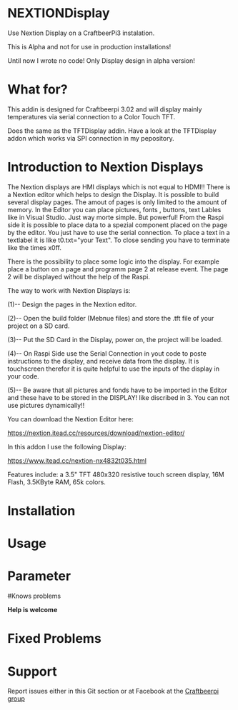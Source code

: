 # NEXTIONDisplay
Use Nextion Display on a CraftbeerPi3 instalation.

This is Alpha and not for use in production installations!

Until now I wrote no code! Only Display design in alpha version!


# What for?
This addin is designed for Craftbeerpi 3.02 and will display mainly temperatures via serial connection to a Color Touch TFT. 

Does the same as the TFTDisplay addin. Have a look at the TFTDisplay addon which works via SPI connection in my pepository.

# Introduction to Nextion Displays

The Nextion displays are HMI displays which is not equal to HDMI!!
There is a Nextion editor which helps to design the Display. It is possible to build several display pages.
The amout of pages is only limited to the amount of memory.
In the Editor you can place pictures, fonts , buttons, text Lables like in Visual Studio. Just way morte simple. 
But powerful! From the Raspi side it is possible to place data to a spezial component placed on the page by the editor.
You just have to use the serial connection. To place a text in a textlabel it is like t0.txt="your Text".
To close sending you have to terminate like the times x0ff.

There is the possibility to place some logic into the display. For example place a button on a page and programm page 2 at release event. The page 2 will be displayed without the help of the Raspi.

The way to work with Nextion Displays is:

(1)-- Design the pages in the Nextion editor.

(2)-- Open the build folder (Mebnue files) and store the .tft file of your project on a SD card.

(3)-- Put the SD Card in the Display, power on, the project will be loaded.

(4)-- On Raspi Side use the Serial Connection in yout code to poste instructions to the display, and receive data from the display.
It is touchscreen therefor it is quite helpful to use the inputs of the display in your code.

(5)-- Be aware that all pictures and fonds have to be imported in the Editor and these have to be stored in the DISPLAY! like discribed in 3. You can not use pictures dynamically!!


You can download the Nextion Editor here:

https://nextion.itead.cc/resources/download/nextion-editor/

In this addon I use the following Display:

https://www.itead.cc/nextion-nx4832t035.html

Features include: a 3.5" TFT 480x320 resistive touch screen display, 16M Flash, 3.5KByte RAM, 65k colors.

# Installation

# Usage

# Parameter

#Knows problems

**Help is welcome**

# Fixed Problems

# Support

Report issues either in this Git section or at Facebook at the [Craftbeerpi group](https://www.facebook.com/groups/craftbeerpi/)






